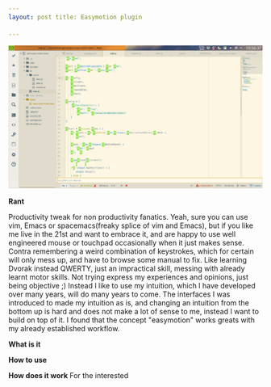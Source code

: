 ```yaml
---
layout: post title: Easymotion plugin

---
```

![Easymotion](/images/2016/03/easymotion.png)

**Rant**

Productivity tweak for non productivity fanatics. Yeah, sure you can use vim, Emacs or spacemacs(freaky splice of vim and Emacs), but if you like me live in the 21st and want to embrace it, and are happy to use well engineered mouse or touchpad occasionally when it just makes sense. Contra remembering a weird combination of keystrokes, which for certain will only mess up, and have to browse some manual to fix. Like learning Dvorak instead QWERTY, just an impractical skill, messing with already learnt motor skills. Not trying express my experiences and opinions, just being objective ;) Instead I like to use my intuition, which I have developed over many years, will do many years to come. The interfaces I was introduced to made my intuition as is, and changing an intuition from the bottom up is hard and does not make a lot of sense to me, instead I want to build on top of it. I found that the concept "easymotion" works greats with my already established workflow.

**What is it**

**How to use**

**How does it work**
For the interested